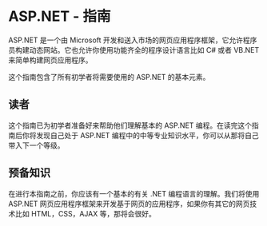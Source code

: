# ASP.NET - 指南  

ASP.NET 是一个由 Microsoft 开发和送入市场的网页应用程序框架，它允许程序员构建动态网站。它也允许你使用功能齐全的程序设计语言比如 C# 或者 VB.NET 来简单构建网页应用程序。  

这个指南包含了所有初学者将需要使用的 ASP.NET 的基本元素。   

## 读者  

这个指南已为初学者准备好来帮助他们理解基本的 ASP.NET 编程。在读完这个指南后你将发现自己处于 ASP.NET 编程中的中等专业知识水平，你可以从那将自己带入下一个等级。  

## 预备知识  

在进行本指南之前，你应该有一个基本的有关 .NET 编程语言的理解。我们将使用 ASP.NET 网页应用程序框架来开发基于网页的应用程序，如果你有其它的网页技术比如 HTML，CSS，AJAX 等，那将会很好。
